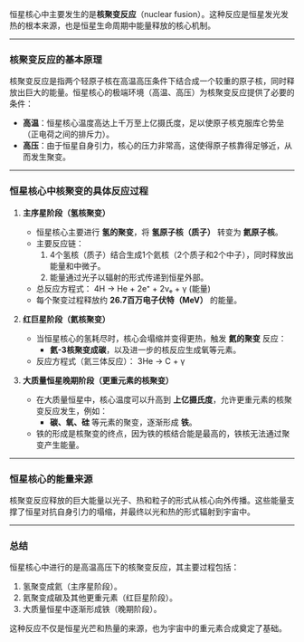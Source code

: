 恒星核心中主要发生的是**核聚变反应**（nuclear fusion）。这种反应是恒星发光发热的根本来源，也是恒星生命周期中能量释放的核心机制。

---

### 核聚变反应的基本原理
核聚变反应是指两个轻原子核在高温高压条件下结合成一个较重的原子核，同时释放出巨大的能量。恒星核心的极端环境（高温、高压）为核聚变反应提供了必要的条件：

- **高温**：恒星核心温度高达上千万至上亿摄氏度，足以使原子核克服库仑势垒（正电荷之间的排斥力）。
- **高压**：由于恒星自身引力，核心的压力非常高，这使得原子核靠得足够近，从而发生聚变。

---

### 恒星核心中核聚变的具体反应过程

1. **主序星阶段（氢核聚变）**
   - 恒星核心主要进行 **氢的聚变**，将 **氢原子核（质子）** 转变为 **氦原子核**。
   - 主要反应链：
     1. 4个氢核（质子）结合生成1个氦核（2个质子和2个中子），同时释放出能量和中微子。
     2. 能量通过光子以辐射的形式传递到恒星外部。
   - 总反应方程式：
     4H → He + 2e⁺ + 2νₑ + γ (能量)
   - 每个聚变过程释放约 **26.7百万电子伏特（MeV）** 的能量。

2. **红巨星阶段（氦核聚变）**
   - 当恒星核心的氢耗尽时，核心会塌缩并变得更热，触发 **氦的聚变** 反应：
     - **氦-3核聚变成碳**，以及进一步的核反应生成氧等元素。
   - 反应方程式（氦三体反应）：
     3He → C + γ

3. **大质量恒星晚期阶段（更重元素的核聚变）**
   - 在大质量恒星中，核心温度可以升高到 **上亿摄氏度**，允许更重元素的核聚变反应发生，例如：
     - **碳、氧、硅** 等元素的聚变，逐渐形成 **铁**。
   - 铁的形成是核聚变的终点，因为铁的核结合能是最高的，铁核无法通过聚变产生能量。

---

### 恒星核心的能量来源
核聚变反应释放的巨大能量以光子、热和粒子的形式从核心向外传播。这些能量支撑了恒星对抗自身引力的塌缩，并最终以光和热的形式辐射到宇宙中。

---

### 总结
恒星核心中进行的是高温高压下的核聚变反应，其主要过程包括：
1. 氢聚变成氦（主序星阶段）。
2. 氦聚变成碳及其他更重元素（红巨星阶段）。
3. 大质量恒星中逐渐形成铁（晚期阶段）。

这种反应不仅是恒星光芒和热量的来源，也为宇宙中的重元素合成奠定了基础。